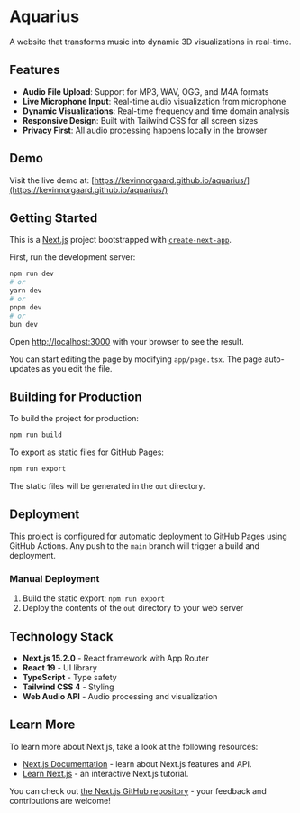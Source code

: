 # Aquarius

A website that transforms music into dynamic 3D visualizations in real-time.

## Features

- **Audio File Upload**: Support for MP3, WAV, OGG, and M4A formats
- **Live Microphone Input**: Real-time audio visualization from microphone
- **Dynamic Visualizations**: Real-time frequency and time domain analysis
- **Responsive Design**: Built with Tailwind CSS for all screen sizes
- **Privacy First**: All audio processing happens locally in the browser

## Demo

Visit the live demo at: [https://kevinnorgaard.github.io/aquarius/](https://kevinnorgaard.github.io/aquarius/)

## Getting Started

This is a [Next.js](https://nextjs.org) project bootstrapped with [`create-next-app`](https://nextjs.org/docs/app/api-reference/cli/create-next-app).

First, run the development server:

```bash
npm run dev
# or
yarn dev
# or
pnpm dev
# or
bun dev
```

Open [http://localhost:3000](http://localhost:3000) with your browser to see the result.

You can start editing the page by modifying `app/page.tsx`. The page auto-updates as you edit the file.

## Building for Production

To build the project for production:

```bash
npm run build
```

To export as static files for GitHub Pages:

```bash
npm run export
```

The static files will be generated in the `out` directory.

## Deployment

This project is configured for automatic deployment to GitHub Pages using GitHub Actions. Any push to the `main` branch will trigger a build and deployment.

### Manual Deployment

1. Build the static export: `npm run export`
2. Deploy the contents of the `out` directory to your web server

## Technology Stack

- **Next.js 15.2.0** - React framework with App Router
- **React 19** - UI library
- **TypeScript** - Type safety
- **Tailwind CSS 4** - Styling
- **Web Audio API** - Audio processing and visualization

## Learn More

To learn more about Next.js, take a look at the following resources:

- [Next.js Documentation](https://nextjs.org/docs) - learn about Next.js features and API.
- [Learn Next.js](https://nextjs.org/learn) - an interactive Next.js tutorial.

You can check out [the Next.js GitHub repository](https://github.com/vercel/next.js) - your feedback and contributions are welcome!
